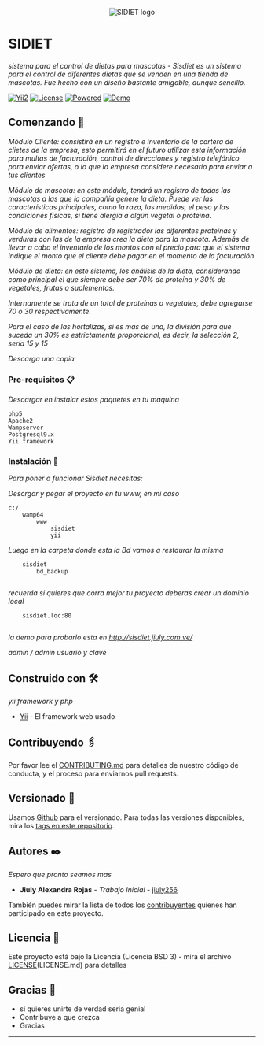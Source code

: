 <p align="center">
  <img src="http://sisdiet.jiuly.com.ve/themes/abound/img/icons/favicon.png" alt="SIDIET logo"/>
</p>

# SIDIET

_sistema para el control de dietas para mascotas - Sisdiet es un sistema para el control de diferentes dietas que se venden en una tienda de mascotas. Fue hecho con un diseño bastante amigable, aunque sencillo._

[![Yii2](https://img.shields.io/badge/Powered_by-Yii_Framework-green.svg?style=flat)](https://www.yiiframework.com/) 
[![License](https://img.shields.io/badge/license-BSD3-orange.svg)](https://github.com/jiuly256/sisdiet/blob/master/README.md)
[![Powered](https://img.shields.io/badge/Powered%20by-jiuly256-blue.svg)](https://jiuly.com.ve/wp/contacto/)
[![Demo](https://img.shields.io/badge/Demo-sisdiet-yellowgreen.svg)](https://sisdiet.jiuly.com.ve/)


## Comenzando 🚀

_Módulo Cliente: consistirá en un registro e inventario de la cartera de clietes de la empresa, esto permitirá en el futuro utilizar esta información para multas de facturación, control de direcciones y registro telefónico para enviar ofertas, o lo que la empresa considere necesario para enviar a tus clientes_

_Módulo de mascota: en este módulo, tendrá un registro de todas las mascotas a las que la compañía genere la dieta. Puede ver las características principales, como la raza, las medidas, el peso y las condiciones físicas, si tiene alergia a algún vegetal o proteína._

_Módulo de alimentos: registro de registrador las diferentes proteínas y verduras con las de la empresa crea la dieta para la mascota. Además de llevar a cabo el inventario de los montos con el precio para que el sistema indique el monto que el cliente debe pagar en el momento de la facturación_

_Módulo de dieta: en este sistema, los análisis de la dieta, considerando como principal el que siempre debe ser 70% de proteína y 30% de vegetales, frutas o suplementos._

_Internamente se trata de un total de proteínas o vegetales, debe agregarse 70 o 30 respectivamente._

_Para el caso de las hortalizas, si es más de una, la división para que suceda un 30% es estrictamente proporcional, es decir, la selección 2, sería 15 y 15_

_Descarga una copia_



### Pre-requisitos 📋

_Descargar en instalar estos paquetes en tu maquina_

```
php5
Apache2
Wampserver
Postgresql9.x
Yii framework
```

### Instalación 🔧

_Para poner a funcionar Sisdiet necesitas:_

_Descrgar y pegar el proyecto en tu www, en mi caso_

```
c:/
	wamp64
		www
			sisdiet
			yii

```

_Luego en la carpeta donde esta la Bd vamos a restaurar la misma_

```
	sisdiet
		bd_backup
		
```

_recuerda si quieres que corra mejor tu proyecto deberas crear un dominio local_

```
	sisdiet.loc:80
		
```

_la demo para probarlo esta en http://sisdiet.jiuly.com.ve/_

_admin / admin usuario y clave_


## Construido con 🛠️

_yii framework y php_

* [Yii](https://www.yiiframework.com/) - El framework web usado


## Contribuyendo 🖇️

Por favor lee el [CONTRIBUTING.md](https://gist.github.com/jiuly256/sisdiet) para detalles de nuestro código de conducta, y el proceso para enviarnos pull requests.

## Versionado 📌

Usamos [Github](https://github.com) para el versionado. Para todas las versiones disponibles, mira los [tags en este repositorio](https://github.com/jiuly256/sisdiet/).

## Autores ✒️

_Espero que pronto seamos mas_

* **Jiuly Alexandra Rojas** - *Trabajo Inicial* - [jiuly256](https://github.com/jiuly256)


También puedes mirar la lista de todos los [contribuyentes](https://github.com/jiuly256/sisdiet/contributors) quíenes han participado en este proyecto. 

## Licencia 📄

Este proyecto está bajo la Licencia (Licencia BSD 3) - mira el archivo [LICENSE](https://github.com/jiuly256/sisdiet/blob/master/LICENSE)(LICENSE.md) para detalles

## Gracias 🎁

* si quieres unirte de verdad seria genial
* Contribuye a que crezca
* Gracias



---

